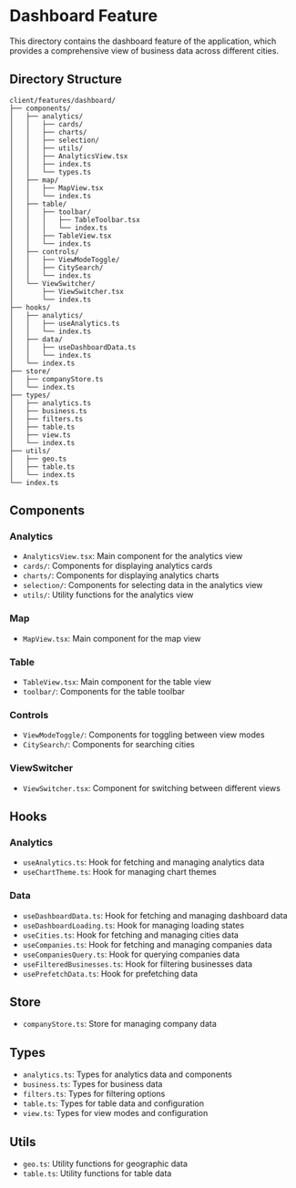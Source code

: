# Dashboard Feature

This directory contains the dashboard feature of the application, which provides a comprehensive view of business data across different cities.

## Directory Structure

```
client/features/dashboard/
├── components/
│   ├── analytics/
│   │   ├── cards/
│   │   ├── charts/
│   │   ├── selection/
│   │   ├── utils/
│   │   ├── AnalyticsView.tsx
│   │   ├── index.ts
│   │   └── types.ts
│   ├── map/
│   │   ├── MapView.tsx
│   │   └── index.ts
│   ├── table/
│   │   ├── toolbar/
│   │   │   ├── TableToolbar.tsx
│   │   │   └── index.ts
│   │   ├── TableView.tsx
│   │   └── index.ts
│   ├── controls/
│   │   ├── ViewModeToggle/
│   │   ├── CitySearch/
│   │   └── index.ts
│   └── ViewSwitcher/
│       ├── ViewSwitcher.tsx
│       └── index.ts
├── hooks/
│   ├── analytics/
│   │   ├── useAnalytics.ts
│   │   └── index.ts
│   ├── data/
│   │   ├── useDashboardData.ts
│   │   └── index.ts
│   └── index.ts
├── store/
│   ├── companyStore.ts
│   └── index.ts
├── types/
│   ├── analytics.ts
│   ├── business.ts
│   ├── filters.ts
│   ├── table.ts
│   ├── view.ts
│   └── index.ts
├── utils/
│   ├── geo.ts
│   ├── table.ts
│   └── index.ts
└── index.ts
```

## Components

### Analytics
- `AnalyticsView.tsx`: Main component for the analytics view
- `cards/`: Components for displaying analytics cards
- `charts/`: Components for displaying analytics charts
- `selection/`: Components for selecting data in the analytics view
- `utils/`: Utility functions for the analytics view

### Map
- `MapView.tsx`: Main component for the map view

### Table
- `TableView.tsx`: Main component for the table view
- `toolbar/`: Components for the table toolbar

### Controls
- `ViewModeToggle/`: Components for toggling between view modes
- `CitySearch/`: Components for searching cities

### ViewSwitcher
- `ViewSwitcher.tsx`: Component for switching between different views

## Hooks

### Analytics
- `useAnalytics.ts`: Hook for fetching and managing analytics data
- `useChartTheme.ts`: Hook for managing chart themes

### Data
- `useDashboardData.ts`: Hook for fetching and managing dashboard data
- `useDashboardLoading.ts`: Hook for managing loading states
- `useCities.ts`: Hook for fetching and managing cities data
- `useCompanies.ts`: Hook for fetching and managing companies data
- `useCompaniesQuery.ts`: Hook for querying companies data
- `useFilteredBusinesses.ts`: Hook for filtering businesses data
- `usePrefetchData.ts`: Hook for prefetching data

## Store
- `companyStore.ts`: Store for managing company data

## Types
- `analytics.ts`: Types for analytics data and components
- `business.ts`: Types for business data
- `filters.ts`: Types for filtering options
- `table.ts`: Types for table data and configuration
- `view.ts`: Types for view modes and configuration

## Utils
- `geo.ts`: Utility functions for geographic data
- `table.ts`: Utility functions for table data 